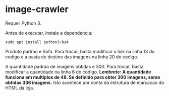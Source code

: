 # image-crawler

Requer Python 3.

Antes de executar, instale a dependencia:

```
sudo apt install python3-bs4
```

Produto padrao e Sofa. Para trocar, basta modificar o link na linha 13 do codigo e a pasta de destino das imagens na linha 20 do codigo.

A quantidade padrao de imagens obtidas e 300. Para trocar, basta modificar a quantidade na linha 6 do codigo. **Lembrete: A quantidade funciona em multiplos de 48. Se definido para obter 300 imagens, serao obtidas 336 imagens.** Isto acontece por conta da estrutura de marcacao do HTML da loja.
